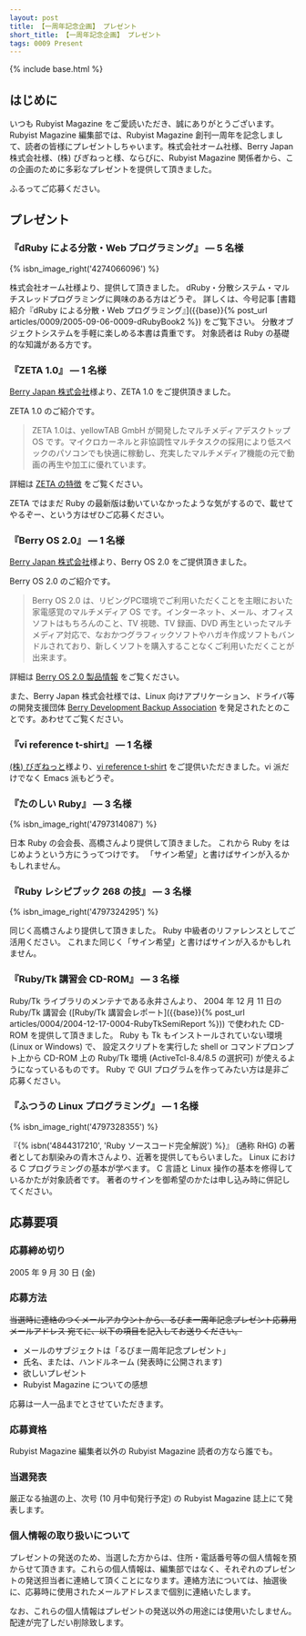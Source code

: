 ```yaml
---
layout: post
title: 【一周年記念企画】 プレゼント
short_title: 【一周年記念企画】 プレゼント
tags: 0009 Present
---
```

{% include base.html %}


## はじめに

いつも Rubyist Magazine をご愛読いただき、誠にありがとうございます。
Rubyist Magazine 編集部では、Rubyist Magazine 創刊一周年を記念しまして、読者の皆様にプレゼントしちゃいます。株式会社オーム社様、Berry Japan 株式会社様、(株) びぎねっと様、ならびに、Rubyist Magazine 関係者から、この企画のために多彩なプレゼントを提供して頂きました。

ふるってご応募ください。

## プレゼント

### 『dRuby による分散・Web プログラミング』 ― 5 名様
{% isbn_image_right('4274066096') %}

株式会社オーム社様より、提供して頂きました。
dRuby・分散システム・マルチスレッドプログラミングに興味のある方はどうぞ。
詳しくは、今号記事 [書籍紹介『dRuby による分散・Web プログラミング』]({{base}}{% post_url articles/0009/2005-09-06-0009-dRubyBook2 %}) をご覧下さい。
分散オブジェクトシステムを手軽に楽しめる本書は貴重です。
対象読者は Ruby の基礎的な知識がある方です。

### 『ZETA 1.0』 ― 1 名様

[Berry Japan 株式会社](http://www.berry-japan.co.jp/)様より、ZETA 1.0 をご提供頂きました。

ZETA 1.0 のご紹介です。

> ZETA 1.0は、yellowTAB GmbH が開発したマルチメディアデスクトップ OS です。マイクロカーネルと非協調性マルチタスクの採用により低スペックのパソコンでも快適に稼動し、充実したマルチメディア機能の元で動画の再生や加工に優れています。


詳細は [ZETA の特徴](http://www.zeta-os.jp/intro/) をご覧ください。

ZETA ではまだ Ruby の最新版は動いていなかったような気がするので、載せてやるぞー、という方はぜひご応募ください。

### 『Berry OS 2.0』 ― 1 名様

[Berry Japan 株式会社](http://www.berry-japan.co.jp/)様より、Berry OS 2.0 をご提供頂きました。

Berry OS 2.0 のご紹介です。

> Berry OS 2.0 は、リビングPC環境でご利用いただくことを主眼においた家電感覚のマルチメディア OS です。インターネット、メール、オフィスソフトはもちろんのこと、TV 視聴、TV 録画、DVD 再生といったマルチメディア対応で、なおかつグラフィックソフトやハガキ作成ソフトもバンドルされており、新しくソフトを購入することなくご利用いただくことが出来ます。


詳細は [Berry OS 2.0 製品情報](http://www.berry-japan.co.jp/products/berryos20.html) をご覧ください。

また、Berry Japan 株式会社様では、Linux 向けアプリケーション、ドライバ等の開発支援団体 [Berry Development Backup Association](http://www.berry-japan.co.jp/bdba/) を発足されたとのことです。あわせてご覧ください。

### 『vi reference t-shirt』 ― 1 名様

[(株) びぎねっと](http://begi.net/)様より、[vi reference t-shirt](http://www.cafepress.com/shop/geeks/browse/store/geekcheat.13052407) をご提供いただきました。vi 派だけでなく Emacs 派もどうぞ。

### 『たのしい Ruby』 ― 3 名様
{% isbn_image_right('4797314087') %}

日本 Ruby の会会長、高橋さんより提供して頂きました。
これから Ruby をはじめようという方にうってつけです。
「サイン希望」と書けばサインが入るかもしれません。

### 『Ruby レシピブック 268 の技』 ― 3 名様
{% isbn_image_right('4797324295') %}

同じく高橋さんより提供して頂きました。
Ruby 中級者のリファレンスとしてご活用ください。
これまた同じく「サイン希望」と書けばサインが入るかもしれません。

### 『Ruby/Tk 講習会 CD-ROM』 ― 3 名様

Ruby/Tk ライブラリのメンテナである永井さんより、
2004 年 12 月 11 日の Ruby/Tk 講習会 ([Ruby/Tk 講習会レポート]({{base}}{% post_url articles/0004/2004-12-17-0004-RubyTkSemiReport %})) で使われた CD-ROM を提供して頂きました。
Ruby も Tk もインストールされていない環境 (Linux or Windows) で、
設定スクリプトを実行した shell or コマンドプロンプト上から
CD-ROM 上の Ruby/Tk 環境 (ActiveTcl-8.4/8.5 の選択可) が使えるようになっているものです。
Ruby で GUI プログラムを作ってみたい方は是非ご応募ください。

### 『ふつうの Linux プログラミング』 ― 1 名様
{% isbn_image_right('4797328355') %}

『{% isbn('4844317210', 'Ruby ソースコード完全解説') %}』 (通称 RHG)
の著者としてお馴染みの青木さんより、近著を提供してもらいました。
Linux における C プログラミングの基本が学べます。
C 言語と Linux 操作の基本を修得しているかたが対象読者です。
著者のサインを御希望のかたは申し込み時に併記してください。

## 応募要項

### 応募締め切り

2005 年 9 月 30 日 (金)

### 応募方法

 ~~当選時に連絡のつくメールアカウントから、るびま一周年記念プレゼント応募用メールアドレス 宛てに、以下の項目を記入してお送りください。~~ 

* メールのサブジェクトは「るびま一周年記念プレゼント」
* 氏名、または、ハンドルネーム (発表時に公開されます)
* 欲しいプレゼント
* Rubyist Magazine についての感想


応募は一人一品までとさせていただきます。

### 応募資格

Rubyist Magazine 編集者以外の Rubyist Magazine 読者の方なら誰でも。

### 当選発表

厳正なる抽選の上、次号 (10 月中旬発行予定) の Rubyist Magazine 誌上にて発表します。

### 個人情報の取り扱いについて

プレゼントの発送のため、当選した方からは、住所・電話番号等の個人情報を預からせて頂きます。これらの個人情報は、編集部ではなく、それぞれのプレゼントの発送担当者に連絡して頂くことになります。連絡方法については、抽選後に、応募時に使用されたメールアドレスまで個別に連絡いたします。

なお、これらの個人情報はプレゼントの発送以外の用途には使用いたしません。配達が完了しだい削除致します。


